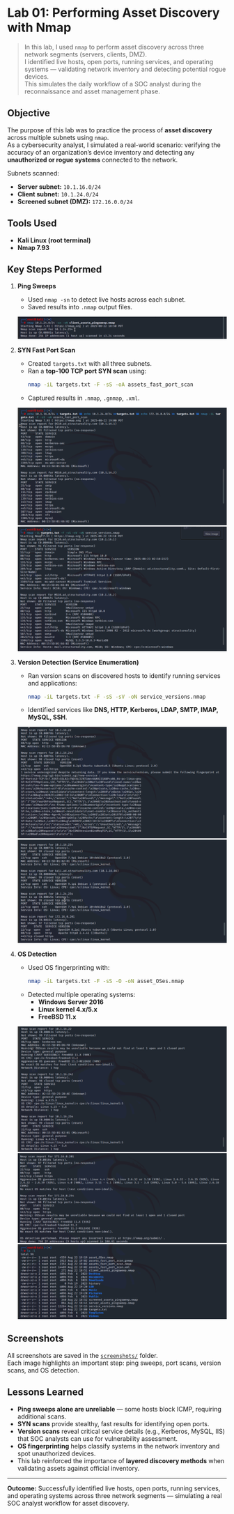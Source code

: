 
# Lab 01: Performing Asset Discovery with Nmap

>  In this lab, I used `nmap` to perform asset discovery across three network segments (servers, clients, DMZ).  
> I identified live hosts, open ports, running services, and operating systems — validating network inventory and detecting potential rogue devices.  
> This simulates the daily workflow of a SOC analyst during the reconnaissance and asset management phase.
> 
##  Objective
The purpose of this lab was to practice the process of **asset discovery** across multiple subnets using `nmap`.  
As a cybersecurity analyst, I simulated a real-world scenario: verifying the accuracy of an organization’s device inventory and detecting any **unauthorized or rogue systems** connected to the network.  

Subnets scanned:  
- **Server subnet:** `10.1.16.0/24`  
- **Client subnet:** `10.1.24.0/24`  
- **Screened subnet (DMZ):** `172.16.0.0/24`  

##  Tools Used
- **Kali Linux (root terminal)**  
- **Nmap 7.93**  

##  Key Steps Performed

1. **Ping Sweeps**  
   - Used `nmap -sn` to detect live hosts across each subnet.  
   - Saved results into `.nmap` output files.  

   ![Server Subnet Ping Sweep](./screenshots/3.png)     

2. **SYN Fast Port Scan**  
   - Created `targets.txt` with all three subnets.  
   - Ran a **top-100 TCP port SYN scan** using:  
     ```bash
     nmap -iL targets.txt -F -sS -oA assets_fast_port_scan
     ```
   - Captured results in `.nmap`, `.gnmap`, `.xml`.  

   ![Fast Port Scan Output](./screenshots/7.png)  
   ![Greppable Output](./screenshots/12.png)  

3. **Version Detection (Service Enumeration)**  
   - Ran version scans on discovered hosts to identify running services and applications:  
     ```bash
     nmap -iL targets.txt -F -sS -sV -oN service_versions.nmap
     ```
   - Identified services like **DNS, HTTP, Kerberos, LDAP, SMTP, IMAP, MySQL, SSH**.  

   ![Service Versions](./screenshots/13.png)  
   ![Linux Host Service Enumeration](./screenshots/14.png)  

4. **OS Detection**  
   - Used OS fingerprinting with:  
     ```bash
     nmap -iL targets.txt -F -sS -O -oN asset_OSes.nmap
     ```
   - Detected multiple operating systems:  
     - **Windows Server 2016**  
     - **Linux kernel 4.x/5.x**  
     - **FreeBSD 11.x**  

   ![OS Detection Windows](./screenshots/17.png)  
   ![OS Detection FreeBSD/Linux](./screenshots/18.png)  
   ![Final OS Summary](./screenshots/20.png)  

##  Screenshots
All screenshots are saved in the [`screenshots/`](./screenshots/) folder.  
Each image highlights an important step: ping sweeps, port scans, version scans, and OS detection.  

##  Lessons Learned
- **Ping sweeps alone are unreliable** — some hosts block ICMP, requiring additional scans.  
- **SYN scans** provide stealthy, fast results for identifying open ports.  
- **Version scans** reveal critical service details (e.g., Kerberos, MySQL, IIS) that SOC analysts can use for vulnerability assessment.  
- **OS fingerprinting** helps classify systems in the network inventory and spot unauthorized devices.  
- This lab reinforced the importance of **layered discovery methods** when validating assets against official inventory.  

---

 **Outcome:** Successfully identified live hosts, open ports, running services, and operating systems across three network segments — simulating a real SOC analyst workflow for asset discovery.
